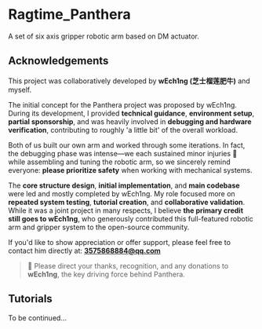 # Ragtime_Panthera
A set of six axis gripper robotic arm based on DM actuator.

## Acknowledgements

This project was collaboratively developed by **wEch1ng (芝士榴莲肥牛)** and myself.  

The initial concept for the Panthera project was proposed by wEch1ng. During its development, I provided **technical guidance**, **environment setup**, **partial sponsorship**, and was heavily involved in **debugging and hardware verification**, contributing to roughly 'a little bit' of the overall workload.

Both of us built our own arm and worked through some iterations. In fact, the debugging phase was intense—we each sustained minor injuries 🤕 while assembling and tuning the robotic arm, so we sincerely remind everyone: **please prioritize safety** when working with mechanical systems.

The **core structure design**, **initial implementation**, and **main codebase** were led and mostly completed by wEch1ng. My role focused more on **repeated system testing**, **tutorial creation**, and **collaborative validation**. While it was a joint project in many respects, I believe **the primary credit still goes to wEch1ng**, who generously contributed this full-featured robotic arm and gripper system to the open-source community.

If you'd like to show appreciation or offer support, please feel free to contact him directly at: **3575868884@qq.com**

> 🙌 Please direct your thanks, recognition, and any donations to **wEch1ng**, the key driving force behind Panthera.

## Tutorials

To be continued...
